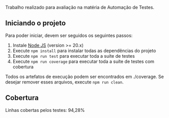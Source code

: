 Trabalho realizado para avaliação na matéria de Automação de Testes. 

## Iniciando o projeto

Para poder iniciar, devem ser seguidos os seguintes passos:

1. Instale [Node JS](https://nodejs.org/) (version >= 20.x)
1. Execute `npm install` para instalar todas as dependências do projeto
1. Execute `npm run test` para executar toda a suíte de testes
1. Execute `npm run coverage` para executar toda a suíte de testes com cobertura

Todos os artefatos de execução podem ser encontrados em ./coverage. Se desejar remover esses arquivos, execute `npm run clean`.

## Cobertura

Linhas cobertas pelos testes: 94,28%